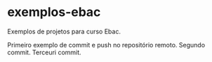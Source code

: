 # exemplos-ebac
Exemplos de projetos para curso Ebac.


Primeiro exemplo de commit e push no repositório remoto.
Segundo commit.
Terceuri commit.